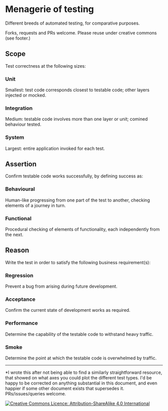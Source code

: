 # Menagerie of testing

Different breeds of automated testing, for comparative purposes.

Forks, requests and PRs welcome. Please reuse under creative commons (see footer.)

## Scope

Test correctness at the following sizes:

### Unit

Smallest: test code corresponds closest to testable code; other layers injected or mocked.

### Integration

Medium: testable code involves more than one layer or unit; comined behaviour tested.

### System

Largest: entire application invoked for each test.

## Assertion

Confirm testable code works successfully, by defining success as:

### Behavioural

Human-like progressing from one part of the test to another, checking elements of a journey in turn.

### Functional

Procedural checking of elements of functionality, each independently from the next.

## Reason

Write the test in order to satisfy the following business requirement(s):

### Regression

Prevent a bug from arising during future development.

### Acceptance

Confirm the current state of development works as required.

### Performance

Determine the capability of the testable code to withstand heavy traffic.

### Smoke

Determine the point at which the testable code is overwhelmed by traffic.

-----------

*I wrote this after not being able to find a similarly straightforward resource, that showed on what axes you could plot the different test types. I'd be happy to be corrected on anything substantial in this document, and even happier if some other document exists that supersedes it. PRs/issues/queries welcome.

<a rel="license" href="http://creativecommons.org/licenses/by-sa/4.0/"><img alt="Creative Commons Licence: Attribution-ShareAlike 4.0 International" style="border-width:0" src="https://i.creativecommons.org/l/by-sa/4.0/80x15.png" /></a>
